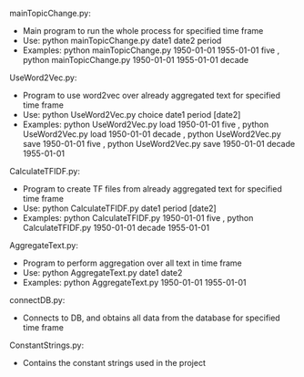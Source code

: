 mainTopicChange.py:
- Main program to run the whole process for specified time frame
- Use: python mainTopicChange.py date1 date2 period
- Examples:
    python mainTopicChange.py 1950-01-01 1955-01-01 five ,
    python mainTopicChange.py 1950-01-01 1955-01-01 decade

UseWord2Vec.py:
- Program to use word2vec over already aggregated text for specified time frame
- Use: python UseWord2Vec.py choice date1 period [date2]
- Examples:
    python UseWord2Vec.py load 1950-01-01 five ,
    python UseWord2Vec.py load 1950-01-01 decade ,
    python UseWord2Vec.py save 1950-01-01 five ,
    python UseWord2Vec.py save 1950-01-01 decade 1955-01-01

CalculateTFIDF.py:
- Program to create TF files from already aggregated text for specified time frame
- Use: python CalculateTFIDF.py date1 period [date2]
- Examples:
    python CalculateTFIDF.py 1950-01-01 five ,
    python CalculateTFIDF.py 1950-01-01 decade 1955-01-01

AggregateText.py:
- Program to perform aggregation over all text in time frame
- Use: python AggregateText.py date1 date2
- Examples:
    python AggregateText.py 1950-01-01 1955-01-01

connectDB.py:
- Connects to DB, and obtains all data from the database for specified time frame

ConstantStrings.py:
- Contains the constant strings used in the project
